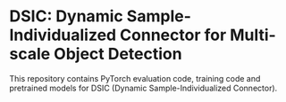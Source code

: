 # DSIC: Dynamic Sample-Individualized Connector for Multi-scale Object Detection
This repository contains PyTorch evaluation code, training code and pretrained models for DSIC (Dynamic Sample-Individualized Connector).
